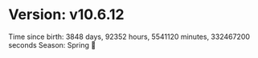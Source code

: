 # Version: v10.6.12
Time since birth: 3848 days, 92352 hours, 5541120 minutes, 332467200 seconds
Season: Spring 🌸
